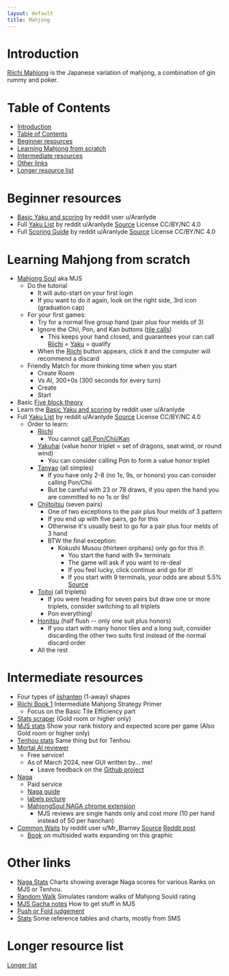 ```yaml
---
layout: default
title: Mahjong
---
```


# Introduction

[Riichi Mahjong](https://riichi.wiki/Main_Page) is the Japanese variation of mahjong, a combination of gin rummy and poker.

# Table of Contents

-   [Introduction](#introduction)
-   [Table of Contents](#table-of-contents)
-   [Beginner resources](#beginner-resources)
-   [Learning Mahjong from scratch](#learning-mahjong-from-scratch)
-   [Intermediate resources](#intermediate-resources)
-   [Other links](#other-links)
-   [Longer resource list](#longer-resource-list)

# Beginner resources

-   [Basic Yaku and scoring](media/Riichi%20Mahjong%20simplified.pdf) by reddit user u/Aranlyde
-   Full [Yaku List](media/Riichi%20Mahjong%20Yaku%20List.png) by reddit u/Aranlyde [Source](https://www.reddit.com/r/Mahjong/comments/l5b221/riichi_mahjong_cheat_sheet_1_page_pdf_or_images/) License CC/BY/NC 4.0
-   Full [Scoring Guide](media/Riichi%20Mahjong%20Scoring%20Guide.png) by reddit u/Aranlyde [Source](https://www.reddit.com/r/Mahjong/comments/l5b221/riichi_mahjong_cheat_sheet_1_page_pdf_or_images/) License CC/BY/NC 4.0

# Learning Mahjong from scratch

-   [Mahjong Soul](https://mahjongsoul.yo-star.com) aka MJS
    -   Do the tutorial
        -   It will auto-start on your first login
        -   If you want to do it again, look on the right side, 3rd icon (graduation cap)
    -   For your first games:
        -   Try for a normal five group hand (pair plus four melds of 3)
        -   Ignore the Chii, Pon, and Kan buttons ([tile calls](https://riichi.wiki/Naki#Tile_calls))
            -   This keeps your hand closed, and guarantees your can call [Riichi](https://riichi.wiki/Riichi) = [Yaku](https://riichi.wiki/Yaku) = qualify
        -   When the [Riichi](https://riichi.wiki/Riichi) button appears, click it and the computer will recommend a discard
    -   Friendly Match for more thinking time when you start
        -   Create Room
        -   Vs AI, 300+0s (300 seconds for every turn)
        -   Create
        -   Start
-   Basic [Five block theory](https://mahjong.guide/2017/12/29/mahjong-fundamentals-2-starting-hands-five-block-theory/)
-   Learn the [Basic Yaku and scoring](media/Riichi%20Mahjong%20simplified.pdf) by reddit user u/Aranlyde
-   Full [Yaku List](media/Riichi%20Mahjong%20Yaku%20List.png) by reddit u/Aranlyde [Source](https://www.reddit.com/r/Mahjong/comments/l5b221/riichi_mahjong_cheat_sheet_1_page_pdf_or_images/) License CC/BY/NC 4.0
    -   Order to learn:
        -   [Riichi](https://riichi.wiki/Riichi)
            -   You cannot [call Pon/Chii/Kan](https://riichi.wiki/Naki#Tile_calls)
        -   [Yakuhai](https://riichi.wiki/Yakuhai) (value honor triplet = set of dragons, seat wind, or round wind)
            -   You can consider calling Pon to form a value honor triplet
        -   [Tanyao](https://riichi.wiki/Tanyao) (all simples)
            -   If you have only 2-8 (no 1s, 9s, or honors) you can consider calling Pon/Chii
            -   But be careful with 23 or 78 draws, if you open the hand you are committed to no 1s or 9s!
        -   [Chiitoitsu](https://riichi.wiki/Chiitoitsu) (seven pairs)
            -   One of two exceptions to the pair plus four melds of 3 pattern
            -   If you end up with five pairs, go for this
            -   Otherwise it's usually best to go for a pair plus four melds of 3 hand
            -   BTW the final exception:
                -   Kokushi Musou (thirteen orphans) only go for this if:
                    -   You start the hand with 9+ terminals
                    -   The game will ask if you want to re-deal
                    -   If you feel lucky, click continue and go for it!
                    -   If you start with 9 terminals, your odds are about 5.5% [Source](https://osamuko.com/i-told-you-not-to-go-for-kokushi/)
        -   [Toitoi](https://riichi.wiki/Toitoihou) (all triplets)
            -   If you were heading for seven pairs but draw one or more triplets, consider switching to all triplets
            -   Pon everything!
        -   [Honitsu](https://riichi.wiki/Honiisou) (half flush -- only one suit plus honors)
            -   If you start with many honor tiles and a long suit, consider discarding the other two suits first instead of the normal discard order
        -   All the rest

# Intermediate resources

-   Four types of [iishanten](https://www.youtube.com/watch?v=p6Fb5oQRjMM) (1-away) shapes
-   [Riichi Book 1](https://dainachiba.github.io/RiichiBooks/) Intermediate Mahjong Strategy Primer
    -   Focus on the Basic Tile Efficiency part
-   [Stats scraper](https://amae-koromo.sapk.ch) (Gold room or higher only)
-   [MJS stats](mjs_stats) Show your rank history and expected score per game (Also Gold room or higher only)
-   [Tenhou stats](tenhou_stats) Same thing but for Tenhou
-   [Mortal AI reviewer](https://mjai.ekyu.moe)
    -   Free service!
    -   As of March 2024, new GUI written by... me!
        -   Leave feedback on the [Github project](https://github.com/killerducky/killer_mortal_gui)
-   [Naga](https://naga.dmv.nico/naga_report/top/)
    -   Paid service
    -   [Naga guide](https://pathofhouou.blogspot.com/2021/08/training-tool-naga-replay-review.html)
    -   [labels picture](https://1.bp.blogspot.com/-Q667x0aUrCg/YR6q9Xq2UII/AAAAAAAAA50/ygF8x7LuN7QOE7QbCBcNND2NtqFoPhUCgCLcBGAsYHQ/s1018/naga.png)
    -   [MahjongSoul NAGA chrome extension](https://chrome.google.com/webstore/detail/mahjongsoul-review-suppor/kdmfnkdgpialmejpgflfllkjakolamcc)
        -   MJS reviews are single hands only and cost more (10 per hand instead of 50 per hanchan)
-   [Common Waits](media/Common_Waits.png) by reddit user u/Mr_Blarney [Source](https://drive.google.com/file/d/1K4NuE2UZgeqhSR-WsYWyQlRiEERh5VQo/view) [Reddit post](https://www.reddit.com/r/Mahjong/comments/100qw6y/mahjong_waits_infographic/)
    -   [Book](https://www.reddit.com/r/Mahjong/comments/175hsqz/reading_multisided_waits_free_guide_book/) on multisided waits expanding on this graphic

# Other links

-   [Naga Stats](naga_stats) Charts showing average Naga scores for various Ranks on MJS or Tenhou.
-   [Random Walk](random_walk.html) Simulates random walks of Mahjong Sould rating
-   [MJS Gacha notes](mjs_gacha_notes) How to get stuff in MJS
-   [Push or Fold judgement](https://youtu.be/XvCAmf4KCBk?t=377)
-   [Stats](reference_stats) Some reference tables and charts, mostly from SMS

# Longer resource list

[Longer list](full_link_list)
